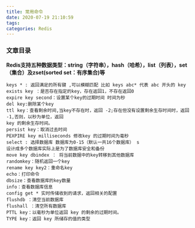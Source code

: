 ```yaml
---
title: 常用命令
date: 2020-07-19 21:10:59
tags: 
categories: Redis
---
```


<!--more-->

### 文章目录

**Redis支持五种数据类型：string（字符串），hash（哈希），list（列表），set（集合）及zset\(sorted set：有序集合\)等**

```
keys * : 返回满足的所有键 ,可以模糊匹配 比如 keys abc* 代表 abc 开头的 key
exists key ：是否存在指定的key，存在返回1，不存在返回0
expire key second：设置某个key的过期时间 时间为秒
del key:删除某个key
ttl key：查看剩余时间,当key不存在时，返回 -2;存在但没有设置剩余生存时间时，返回 -1,否则，以秒为单位，返回
key 的剩余生存时间。
persist key：取消过去时间
PEXPIRE key milliseconds 修改key 的过期时间为毫秒
select : 选择数据库 数据库为0-15（默认一共16个数据库） s
设计成多个数据库实际上是为了数据库安全和备份
move key dbindex ： 将当前数据中的key转移到其他数据库
randomkey：随机返回一个key
rename key key2：重命名key
echo：打印命令
dbsize：查看数据库的key数量
info：查看数据库信息
config get * 实时传储收到的请求，返回相关的配置
flushdb ：清空当前数据库
flushall ：清空所有数据库
PTTL key：以毫秒为单位返回 key 的剩余的过期时间。
TYPE key：返回 key 所储存的值的类型

```